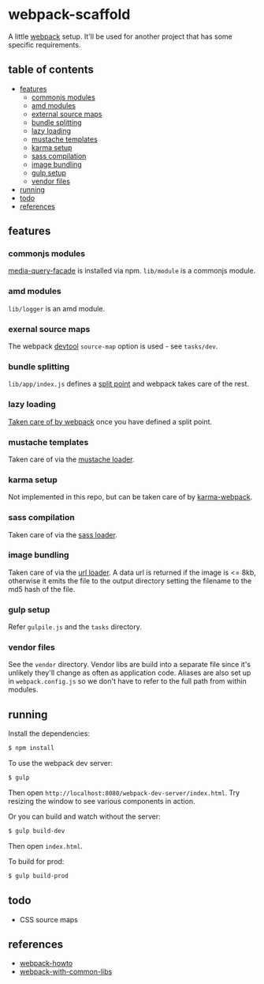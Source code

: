 # webpack-scaffold

A little [webpack](http://webpack.github.io/) setup. It'll be used for another project that has some specific requirements.

## table of contents

- [features](#features)
  - [commonjs modules](#commonjs-modules)
  - [amd modules](#amd-modules)
  - [external source maps](#external-source-maps)
  - [bundle splitting](#bundle-splitting)
  - [lazy loading](#lazy-loading)
  - [mustache templates](#mustache-templates)
  - [karma setup](#karma-setup)
  - [sass compilation](#sass-compilation)
  - [image bundling](#image-bundling)
  - [gulp setup](#gulp-setup)
  - [vendor files](#vendor-files)
- [running](#running)
- [todo](#todo)
- [references](#references)

## features

### commonjs modules

[media-query-facade](https://github.com/tanem/media-query-facade) is installed via npm. `lib/module` is a commonjs module.

### amd modules

`lib/logger` is an amd module.

### exernal source maps

The webpack [devtool](http://webpack.github.io/docs/configuration.html#devtool) `source-map` option is used - see `tasks/dev`.

### bundle splitting

`lib/app/index.js` defines a [split point](http://webpack.github.io/docs/code-splitting.html#defining-a-split-point) and webpack takes care of the rest.

### lazy loading

[Taken care of by webpack](http://webpack.github.io/docs/code-splitting.html#chunk-loading) once you have defined a split point.

### mustache templates

Taken care of via the [mustache loader](https://github.com/deepsweet/mustache-loader).

### karma setup

Not implemented in this repo, but can be taken care of by [karma-webpack](https://github.com/webpack/karma-webpack).

### sass compilation

Taken care of via the [sass loader](https://github.com/jtangelder/sass-loader). 

### image bundling

Taken care of via the [url loader](https://github.com/webpack/url-loader). A data url is returned if the image is <= 8kb, otherwise it emits the file to the output directory setting the filename to the md5 hash of the file.

### gulp setup

Refer `gulpile.js` and the `tasks` directory.

### vendor files

See the `vendor` directory. Vendor libs are build into a separate file since it's unlikely they'll change as often as application code. Aliases are also set up in `webpack.config.js` so we don't have to refer to the full path from within modules.

## running

Install the dependencies:

```sh
$ npm install
```

To use the webpack dev server:

```sh
$ gulp
```

Then open `http://localhost:8080/webpack-dev-server/index.html`. Try resizing the window to see various components in action.

Or you can build and watch without the server:

```sh
$ gulp build-dev
```

Then open `index.html`.

To build for prod:

```sh
$ gulp build-prod
```

## todo

 * CSS source maps

## references

 * [webpack-howto](https://github.com/petehunt/webpack-howto)
 * [webpack-with-common-libs](https://github.com/webpack/webpack-with-common-libs)